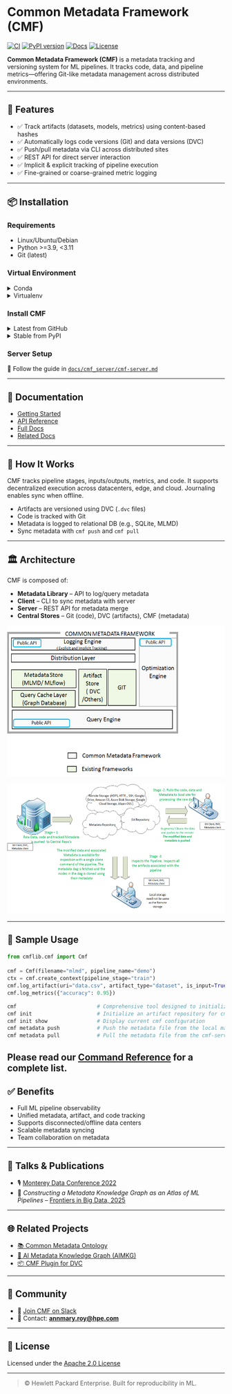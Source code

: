 # Common Metadata Framework (CMF)

[![CI](https://github.com/HewlettPackard/cmf/actions/workflows/ci.yml/badge.svg)](https://github.com/HewlettPackard/cmf/actions)
[![PyPI version](https://badge.fury.io/py/cmflib.svg)](https://pypi.org/project/cmflib/)
[![Docs](https://img.shields.io/badge/docs-online-blue.svg)](https://hewlettpackard.github.io/cmf/)
[![License](https://img.shields.io/github/license/HewlettPackard/cmf)](./LICENSE)

**Common Metadata Framework (CMF)** is a metadata tracking and versioning system for ML pipelines. It tracks code, data, and pipeline metrics—offering Git-like metadata management across distributed environments.

---

## 🚀 Features

- ✅ Track artifacts (datasets, models, metrics) using content-based hashes  
- ✅ Automatically logs code versions (Git) and data versions (DVC)  
- ✅ Push/pull metadata via CLI across distributed sites  
- ✅ REST API for direct server interaction  
- ✅ Implicit & explicit tracking of pipeline execution  
- ✅ Fine-grained or coarse-grained metric logging  

---

## 📦 Installation

### Requirements

- Linux/Ubuntu/Debian
- Python >=3.9, <3.11
- Git (latest)

### Virtual Environment

<details><summary>Conda</summary>

```bash
conda create -n cmf python=3.10
conda activate cmf
```
</details>

<details><summary>Virtualenv</summary>

```bash
virtualenv --python=3.10 .cmf
source .cmf/bin/activate
```
</details>

### Install CMF

<details><summary>Latest from GitHub</summary>

```bash
pip install git+https://github.com/HewlettPackard/cmf
```
</details>

<details><summary>Stable from PyPI</summary>

```bash
pip install cmflib
```
</details>

### Server Setup

📖 Follow the guide in [`docs/cmf_server/cmf-server.md`](docs/cmf_server/cmf-server.md)

---

## 📘 Documentation

- [Getting Started](https://hewlettpackard.github.io/cmf/)
- [API Reference](https://hewlettpackard.github.io/cmf/api/public/cmf)
- [Full Docs](./docs/README.md)
- [Related Docs](https://deepwiki.com/HewlettPackard/cmf)

---

## 🧠 How It Works

CMF tracks pipeline stages, inputs/outputs, metrics, and code. It supports decentralized execution across datacenters, edge, and cloud. Journaling enables sync when offline.

- Artifacts are versioned using DVC (`.dvc` files)
- Code is tracked with Git
- Metadata is logged to relational DB (e.g., SQLite, MLMD)
- Sync metadata with `cmf push` and `cmf pull`

---

## 🏛 Architecture

CMF is composed of:

- **Metadata Library** – API to log/query metadata
- **Client** – CLI to sync metadata with server
- **Server** – REST API for metadata merge
- **Central Stores** – Git (code), DVC (artifacts), CMF (metadata)

<p align="center">
  <img src="docs/assets/framework.png" height="350" />
</p>

<p align="center">
  <img src="docs/assets/distributed_architecture.png" height="300" />
</p>

---

## 🔧 Sample Usage

```python
from cmflib.cmf import Cmf

cmf = Cmf(filename="mlmd", pipeline_name="demo")
ctx = cmf.create_context(pipeline_stage="train")
cmf.log_artifact(uri="data.csv", artifact_type="dataset", is_input=True)
cmf.log_metrics({"accuracy": 0.95})
```

```bash
cmf                          # Comprehensive tool designed to initialize an artifact repository and perform various operations on artifacts, execution, pipeline and metadata
cmf init                     # Initialize an artifact repository for cmf. Local directory, Minio S3 bucket, Amazon S3 bucket, SSH Remote and Remote OSDF directory are the options available
cmf init show                # Display current cmf configuration
cmf metadata push            # Push the metadata file from the local machine to the cmf-serve
cmf metadata pull            # Pull the metadata file from the cmf-server to the user's local machine

```
Please read our [Command Reference](https://hewlettpackard.github.io/cmf/docs/cmf_client.md) for a complete list.
---

## ✅ Benefits

- Full ML pipeline observability
- Unified metadata, artifact, and code tracking
- Supports disconnected/offline data centers
- Scalable metadata syncing
- Team collaboration on metadata

---

## 🎤 Talks & Publications

- 🎙 [Monterey Data Conference 2022](https://drive.google.com/file/d/1Oqs0AN0RsAjt_y9ZjzYOmBxI8H0yqSpB/view)
- 📄 *Constructing a Metadata Knowledge Graph as an Atlas of ML Pipelines* – [Frontiers in Big Data, 2025](https://www.frontiersin.org/articles/10.3389/fdata.2024.1176506/full)

---

## 🌐 Related Projects

- [📚 Common Metadata Ontology](https://hewlettpackard.github.io/cmf/common-metadata-ontology/readme/)
- [🧠 AI Metadata Knowledge Graph (AIMKG)](https://github.com/HewlettPackard/ai-metadata-knowledge-graph)
- [📦 CMF Plugin for DVC](LINK_TO_PLUGIN_IF_ANY)

---

## 🤝 Community

- 💬 [Join CMF on Slack](https://commonmetadata.slack.com/)
- 📧 Contact: **annmary.roy@hpe.com**

---

## 📄 License

Licensed under the [Apache 2.0 License](./LICENSE)

---

> © Hewlett Packard Enterprise. Built for reproducibility in ML.
